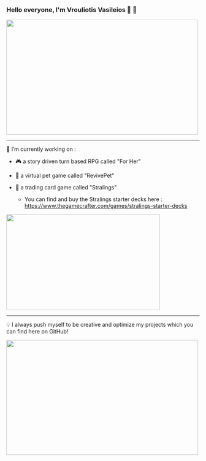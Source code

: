 ### Hello everyone, I'm Vrouliotis Vasileios :dragon: :robot:

<img src="![digi_1](https://user-images.githubusercontent.com/8313366/121071133-3f12eb80-c7d8-11eb-9f73-9c5247bf65e3.gif)" width="500" height="300" />

<hr>

🔭 I’m currently working on : 

- :video_game:  a story driven turn based RPG called "For Her" 

- :hamster:  a virtual pet game called "RevivePet"

- :flower_playing_cards: a trading card game called "Stralings"
  - You can find and buy the Stralings starter decks here : https://www.thegamecrafter.com/games/stralings-starter-decks

<img src="https://theboronheist.files.wordpress.com/2018/04/digimon-tamers-episode-1.png?w=640" width="400" height="250"/>
 
<hr>

:bulb: I always push myself to be creative and optimize my projects which you can find here on GitHub!

<img src="https://www.cavestory.org/forums/media/looks-like-a-mix-between-a-jellyfish-and-a-contact-lens.2197/full" width="500" height="300" />





